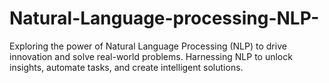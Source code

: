# Natural-Language-processing-NLP-
 Exploring the power of Natural Language Processing (NLP) to drive innovation and solve real-world problems. Harnessing NLP to unlock insights, automate tasks, and create intelligent solutions.
